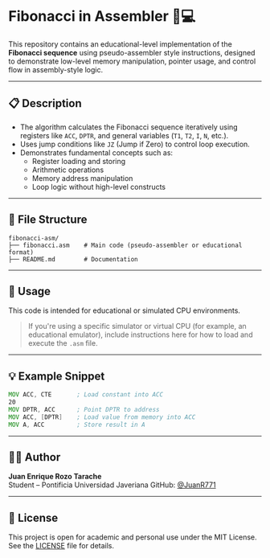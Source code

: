 # Fibonacci in Assembler 🧠💻

This repository contains an educational-level implementation of the **Fibonacci sequence** using pseudo-assembler style instructions, designed to demonstrate low-level memory manipulation, pointer usage, and control flow in assembly-style logic.

---

## 📋 Description

- The algorithm calculates the Fibonacci sequence iteratively using registers like `ACC`, `DPTR`, and general variables (`T1`, `T2`, `I`, `N`, etc.).
- Uses jump conditions like `JZ` (Jump if Zero) to control loop execution.
- Demonstrates fundamental concepts such as:
  - Register loading and storing
  - Arithmetic operations
  - Memory address manipulation
  - Loop logic without high-level constructs

---

## 📂 File Structure

```
fibonacci-asm/
├── fibonacci.asm    # Main code (pseudo-assembler or educational format)
├── README.md        # Documentation
```

---

## 🚀 Usage

This code is intended for educational or simulated CPU environments.

> If you're using a specific simulator or virtual CPU (for example, an educational emulator), include instructions here for how to load and execute the `.asm` file.

---

## 💡 Example Snippet

```asm
MOV ACC, CTE       ; Load constant into ACC
20
MOV DPTR, ACC      ; Point DPTR to address
MOV ACC, [DPTR]    ; Load value from memory into ACC
MOV A, ACC         ; Store result in A
```

---

## 👨‍💻 Author

**Juan Enrique Rozo Tarache**  
Student – Pontificia Universidad Javeriana
GitHub: [@JuanR771](https://github.com/JuanR771)

---

## 📄 License

This project is open for academic and personal use under the MIT License. See the [LICENSE](./LICENSE) file for details.

